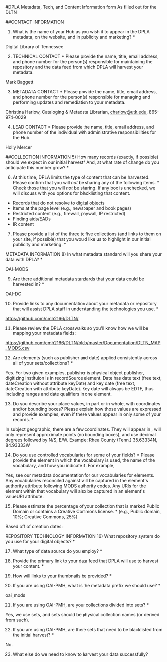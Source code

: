 #DPLA Metadata, Tech, and Content Information form
As filled out for the DLTN

##CONTACT INFORMATION
1) What is the name of your Hub as you wish it to appear in the DPLA metadata, on the website, and in publicity and marketing? *

Digital Library of Tennessee

2) TECHNICAL CONTACT *
Please provide the name, title, email address, and phone number for the person(s) responsible for maintaining the repository and the data feed from which DPLA will harvest your metadata.

Mark Baggett
 
3) METADATA CONTACT *
Please provide the name, title, email address, and phone number for the person(s) responsible for managing and performing updates and remediation to your metadata.

Christina Harlow, Cataloging & Metadata Librarian, charlow@utk.edu, 865-974-0029
 
4) LEAD CONTACT *
Please provide the name, title, email address, and phone number of the individual with administrative responsibilities for the Hub.

Holly Mercer
 
##COLLECTION INFORMATION
5) How many records (exactly, if possible) should we expect in our initial harvest? And, at what rate of change do you anticipate this number grow? *

 
6) At this time, DPLA limits the type of content that can be harvested. Please confirm that you will *not* be sharing any of the following items. *
Check those that you will *not* be sharing. If any box is unchecked, we will discuss with you options for blacklisting that content.
 - Records that do not resolve to digital objects
 - Items at the page level (e.g., newspaper and book pages)
 - Restricted content (e.g., firewall, paywall, IP restricted)
 - Finding aids/EADs
 - IR content
 
7) Please provide a list of the three to five collections (and links to them on your site, if possible) that you would like us to highlight in our initial publicity and marketing. *


 
METADATA INFORMATION
8) In what metadata standard will you share your data with DPLA? *

OAI-MODS
 
9) Are there additional metadata standards that your data could be harvested in? *

OAI-DC
 
10) Provide links to any documentation about your metadata or repository that will assist DPLA staff in understanding the technologies you use. *

https://github.com/cmh2166/DLTN/
 
11) Please review the DPLA crosswalks so you'll know how we will be mapping your metadata fields: 

https://github.com/cmh2166/DLTN/blob/master/Documentation/DLTN_MAP_MODS.csv
 
12) Are elements (such as publisher and date) applied consistently across all of your sets/collections? *

Yes. For two given examples, publisher is physical object publisher, digitizing instituion is in recordSource element. Date has date text (free text, dateCreation without attribute keyDate) and key date (free text, dateCreation with attribute keyDate). Key date will always be EDTF, thus including ranges and date qualifiers in one element.
 
13) Do you describe your place values, in part or in whole, with coordinates and/or bounding boxes? Please explain how those values are expressed and provide examples, even if these values appear in only some of your records. *

In subject geographic, there are a few coordinates. They will appear in
<subject><geographic><cartographics><coordinates>, will only represent approximate points (no bounding boxes), and use decimal degrees followed by N/S, E/W. Example:
   <subject>
      <geographic authority="naf"
                  valueURI="http://id.loc.gov/authorities/names/n81139865">Rhea County (Tenn.)</geographic>
      <cartographics>
         <coordinates>35.63334N, 84.93333W</coordinates>
      </cartographics>
   </subject>

14) Do you use controlled vocabularies for some of your fields? *
Please provide the element in which the vocabulary is used, the name of the vocabulary, and how you indicate it. For example, 

Yes, see our metadata documentation for our vocabularies for elements. Any vocabularies reconciled against will be captured in the element's authority attribute following MODS authority codes. Any URIs for the element within that vocabulary will also be captured in an element's valueURI attribute.
 
15) Please estimate the percentage of your collection that is marked Public Domain or contains a Creative Commons license. *
(e.g., Public domain, 10%; Creative Commons, 25%)

Based off of creation dates: 

REPOSITORY TECHNOLOGY INFORMATION
16) What repository system do you use for your digital objects? *

 
17) What type of data source do you employ? *

 
18) Provide the primary link to your data feed that DPLA will use to harvest your content. *
 
19) How will links to your thumbnails be provided? *

<location><url access="preview">
 
20) If you are using OAI-PMH, what is the metadata prefix we should use? *

oai_mods
 
21) If you are using OAI-PMH, are your collections divided into sets? *

  Yes, we use sets, and sets should be physical collection names (or derived from such).
  
22) If you are using OAI-PMH, are there sets that need to be blacklisted from the initial harvest? *

No.
 
23) What else do we need to know to harvest your data successfully?
 
